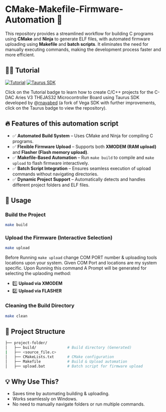 # CMake-Makefile-Firmware-Automation 🚀

This repository provides a streamlined workflow for building C programs using **CMake** and **Ninja** to generate ELF files, with automated firmware uploading using **Makefile** and **batch scripts**. It eliminates the need for manually executing commands, making the development process faster and more efficient.

## 🧑‍🏫 Tutorial
[![Tutorial](https://img.shields.io/badge/Tutorial-CircuitState-blue?style=flat)](https://www.circuitstate.com/tutorials/creating-c-c-projects-for-cdac-aries-v3-thejas32-microcontroller-board-using-vega-sdk/#Creating_Project)
[![Taurus SDK](https://img.shields.io/badge/Taurus_SDK-View-orange?style=flat)](https://github.com/rnayabed/taurus/tree/master)

Click on the Tutorial badge to learn how to create C/C++ projects for the C-DAC Aries V3 THEJAS32 Microcontroller Board using Taurus SDK developed by @[rnayabed](https://github.com/rnayabed) (a fork of Vega SDK with further improvements, click on the Taurus badge to view the repository).
## 🔥 Features of this automation script

- ✅ **Automated Build System** – Uses CMake and Ninja for compiling C programs.
- ✅ **Flexible Firmware Upload** – Supports both **XMODEM (RAM upload)** and **Flasher (Flash memory upload)**.
- ✅ **Makefile-Based Automation** – Run `make build` to compile and `make upload` to flash firmware interactively.
- ✅ **Batch Script Integration** – Ensures seamless execution of upload commands without navigating directories.
- ✅ **Dynamic Project Support** – Automatically detects and handles different project folders and ELF files.

## 🚀 Usage

### **Build the Project**

```sh
make build
```
### **Upload the Firmware (Interactive Selection)**
```sh
make upload
```
Before Running ```make upload``` change COM PORT number & uploading tools locations upon your system. Given COM Port and locations are my system specific.
Upon Running this command A Prompt will be generated for selecting the uplaoding method:
- 1️⃣ **Upload via XMODEM**
- 2️⃣ **Upload via FLASHER**

### **Cleaning the Build Directory**
```sh
make clean
```

## 📂 Project Structure

```bash
├── project-folder/
│   ├── build/              # Build directory (Generated)
|   ├── <source_file.c>
│   ├── CMakeLists.txt      # CMake configuration
│   ├── Makefile            # Build & Upload automation
│   ├── upload.bat          # Batch script for firmware upload

```

## 💡 Why Use This?

- Saves time by automating building & uploading.
- Works seamlessly on Windows.
- No need to manually navigate folders or run multiple commands.
